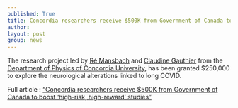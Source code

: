 ```yaml
---
published: True
title: Concordia researchers receive $500K from Government of Canada to boost ‘high-risk, high-reward’ studies
author:
layout: post
group: news
---
```


The research project led by [Ré Mansbach](/contact/) and [Claudine Gauthier](https://www.concordia.ca/artsci/physics/research/gauthier-research-group.html) from the [Department of Physics of Concordia University](https://www.concordia.ca/artsci/physics.html), has been granted $250,000 to explore the neurological alterations linked to long COVID.

Full article : [“Concordia researchers receive $500K from Government of Canada to boost ‘high-risk, high-reward’ studies”](https://www.concordia.ca/cunews/main/stories/2023/04/26/concordia-researchers-receive--500k-from-government-of-canada-to.html)
